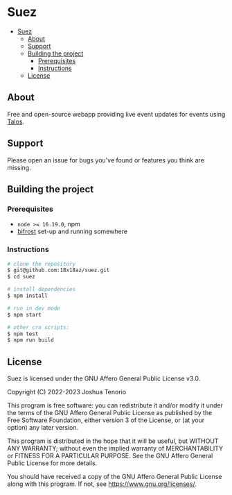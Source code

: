 # Suez
- [Suez](#suez)
    - [About](#about)
    - [Support](#support)
    - [Building the project](#building-the-project)
        - [Prerequisites](#prerequisites)
        - [Instructions](#instructions)
    - [License](#license)
## About
Free and open-source webapp providing live event updates for events using [Talos](https://github.com/18x18az/talos).

## Support
Please open an issue for bugs you've found or features you think are missing.
## Building the project
### Prerequisites
- `node >= 16.19.0`, npm
- [bifrost](https://github.com/18x18az/bifrost) set-up and running somewhere
### Instructions
```bash
# clone the repository
$ git@github.com:18x18az/suez.git
$ cd suez

# install dependencies
$ npm install

# run in dev mode
$ npm start

# other cra scripts:
$ npm test
$ npm run build
```
## License
Suez is licensed under the GNU Affero General Public License v3.0.

Copyright (C) 2022-2023 Joshua Tenorio

This program is free software: you can redistribute it and/or modify it under the terms of the GNU Affero General Public License as published by the Free Software Foundation, either version 3 of the License, or (at your option) any later version.

This program is distributed in the hope that it will be useful, but WITHOUT ANY WARRANTY; without even the implied warranty of MERCHANTABILITY or FITNESS FOR A PARTICULAR PURPOSE. See the GNU Affero General Public License for more details.

You should have received a copy of the GNU Affero General Public License along with this program. If not, see https://www.gnu.org/licenses/.
